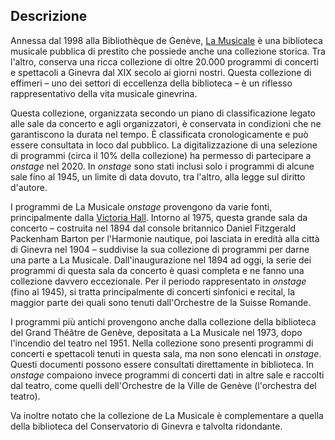 ## Descrizione

Annessa dal 1998 alla Bibliothèque de Genève, [La Musicale](http://www.bge-geneve.ch/musicale) è una biblioteca musicale pubblica di prestito che possiede anche una collezione storica. Tra l&#39;altro, conserva una ricca collezione di oltre 20.000 programmi di concerti e spettacoli a Ginevra dal XIX secolo ai giorni nostri. Questa collezione di effimeri – uno dei settori di eccellenza della biblioteca – è un riflesso rappresentativo della vita musicale ginevrina.

Questa collezione, organizzata secondo un piano di classificazione legato alle sale da concerto e agli organizzatori, è conservata in condizioni che ne garantiscono la durata nel tempo. È classificata cronologicamente e può essere consultata in loco dal pubblico. La digitalizzazione di una selezione di programmi (circa il 10% della collezione) ha permesso di partecipare a _onstage_ nel 2020. In _onstage_ sono stati inclusi solo i programmi di alcune sale fino al 1945, un limite di data dovuto, tra l&#39;altro, alla legge sul diritto d&#39;autore.

I programmi de La Musicale _onstage_ provengono da varie fonti, principalmente dalla [Victoria Hall](https://www.ville-ge.ch/culture/victoria\_hall/histoire.html). Intorno al 1975, questa grande sala da concerto – costruita nel 1894 dal console britannico Daniel Fitzgerald Packenham Barton per l&#39;Harmonie nautique, poi lasciata in eredità alla città di Ginevra nel 1904 – suddivise la sua collezione di programmi per darne una parte a La Musicale. Dall&#39;inaugurazione nel 1894 ad oggi, la serie dei programmi di questa sala da concerto è quasi completa e ne fanno una collezione davvero eccezionale. Per il periodo rappresentato in _onstage_ (fino al 1945), si tratta principalmente di concerti sinfonici e recital, la maggior parte dei quali sono tenuti dall&#39;Orchestre de la Suisse Romande.

I programmi più antichi provengono anche dalla collezione della biblioteca del Grand Théâtre de Genève, depositata a La Musicale nel 1973, dopo l&#39;incendio del teatro nel 1951. Nella collezione sono presenti programmi di concerti e spettacoli tenuti in questa sala, ma non sono elencati in _onstage_. Questi documenti possono essere consultati direttamente in biblioteca. In _onstage_ compaiono invece programmi di concerti dati in altre sale e raccolti dal teatro, come quelli dell&#39;Orchestre de la Ville de Genève (l&#39;orchestra del teatro).

Va inoltre notato che la collezione de La Musicale è complementare a quella della biblioteca del Conservatorio di Ginevra e talvolta ridondante.
